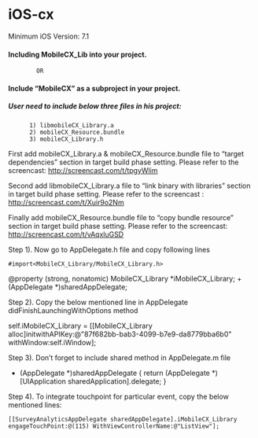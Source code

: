 # iOS-cx
   Minimum iOS Version: 7.1

#### Including MobileCX_Lib into your project.
            OR
#### Include “MobileCX” as a subproject in your project.

##### User need to include below three files in his project:
          1) libmobileCX_Library.a
          2) mobileCX_Resource.bundle
          3) mobileCX_Library.h


First add mobileCX_Library.a & mobileCX_Resource.bundle file to “target dependencies” section  in target build phase setting. Please refer to the screencast: http://screencast.com/t/tpgyWlim

Second add libmobileCX_Library.a file to “link binary with libraries” section in target build phase setting. Please refer to the screencast : http://screencast.com/t/Xuir9o2Nm


Finally add mobileCX_Resource.bundle file to “copy bundle resource” section in target build phase setting. Please refer to the screencast: http://screencast.com/t/vAqxluGSD

Step 1). Now go to AppDelegate.h file and copy following lines

    #import<MobileCX_Library/MobileCX_Library.h>  
   @property (strong, nonatomic) MobileCX_Library *iMobileCX_Library;
    + (AppDelegate *)sharedAppDelegate;

Step 2). Copy the below mentioned line in AppDelegate didFinishLaunchingWithOptions method

self.iMobileCX_Library = [[MobileCX_Library alloc]initwithAPIKey:@"87f682bb-bab3-4099-b7e9-da8779bba6b0" withWindow:self.iWindow];


 Step 3). Don’t forget to include shared method in AppDelegate.m file

+ (AppDelegate *)sharedAppDelegate {
    return (AppDelegate *)[UIApplication sharedApplication].delegate;
}

 Step 4). To integrate touchpoint for particular event, copy the below mentioned lines:

    [[SurveyAnalyticsAppDelegate sharedAppDelegate].iMobileCX_Library engageTouchPoint:@(115) WithViewControllerName:@"ListView"];

